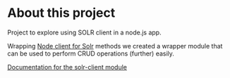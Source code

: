 # About this project
Project to explore using SOLR client in a node.js app.  

Wrapping [Node client for Solr](https://www.npmjs.com/package/solr-client) methods we created a wrapper module that can be used to perform CRUD operations (further) easily.

[Documentation for the solr-client module](http://lbdremy.github.io/solr-node-client/code/solr.js.html)

